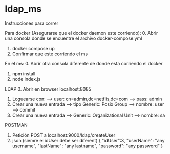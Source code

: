 # ldap_ms

Instrucciones para correr

Para docker (Asegurarse que el docker daemon este corriendo):
0. Abrir una consola donde se encuentre el archivo docker-compose.yml
1. docker compose up
2. Confirmar que este corriendo el ms

En el ms:
0. Abrir otra consola diferente de donde esta corriendo el docker
1. npm install
2. node index.js

LDAP
0. Abrir en browser localhost:8085
1. Loguearse con: 
--> user: cn=admin,dc=netflis,dc=com
--> pass: admin
2. Crear una nueva entrada
--> tipo Generic: Posix Group
--> nombre: user
--> commit
3. Crear una nueva entrada
--> Generic: Organizational Unit
--> nombre: sa

POSTMAN
1. Petición POST a localhost:9000/ldap/createUser
2. json (siemre el idUser debe ser diferent)
{
    "idUser":3,
    "userName": "any username",
    "lastName": "any lastname",
    "password": "any password"
}
